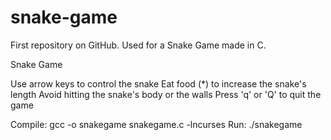 # snake-game
First repository on GitHub. Used for a Snake Game made in C.

Snake Game

Use arrow keys to control the snake
Eat food (*) to increase the snake's length
Avoid hitting the snake's body or the walls
Press 'q' or 'Q' to quit the game

Compile: gcc -o snakegame snakegame.c -lncurses
Run: ./snakegame
